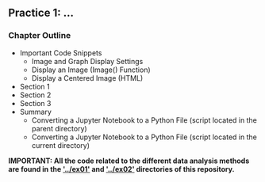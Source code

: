 ##  Practice 1: ...

### Chapter Outline

- Important Code Snippets
    - Image and Graph Display Settings
    - Display an Image (Image() Function)
    - Display a Centered Image (HTML)
- Section 1
- Section 2
- Section 3
- Summary
    - Converting a Jupyter Notebook to a Python File (script located in the parent directory)
    - Converting a Jupyter Notebook to a Python File (script located in the current directory)

**IMPORTANT: All the code related to the different data analysis methods are found in the ['../ex01'](../ex01) and ['../ex02'](../ex02) directories of this repository.**